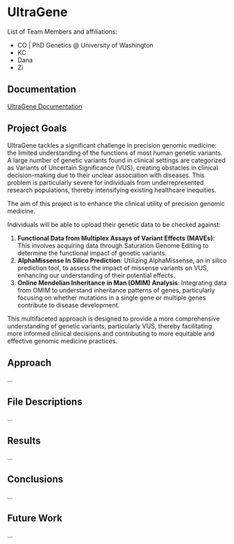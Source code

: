 # UltraGene

List of Team Members and affiliations:
- CO | PhD Genetics @ University of Washington 
- KC 
- Dana
- Zi

## Documentation 

[UltraGene Documentation](https://github.com/UltraGene/ultragene.github.io)

## Project Goals 

UltraGene tackles a significant challenge in precision genomic medicine: the limited understanding of the functions of most human genetic variants. A large number of genetic variants found in clinical settings are categorized as Variants of Uncertain Significance (VUS), creating obstacles in clinical decision-making due to their unclear association with diseases. This problem is particularly severe for individuals from underrepresented research populations, thereby intensifying existing healthcare inequities.

The aim of this project is to enhance the clinical utility of precision genomic medicine.

Individuals will be able to upload their genetic data to be checked against:

1. **Functional Data from Multiplex Assays of Variant Effects (MAVEs)**: This involves acquiring data through Saturation Genome Editing to determine the functional impact of genetic variants.
2. **AlphaMissense In Silico Prediction**: Utilizing AlphaMissense, an in silico prediction tool, to assess the impact of missense variants on VUS, enhancing our understanding of their potential effects.
3. **Online Mendelian Inheritance in Man (OMIM) Analysis**: Integrating data from OMIM to understand inheritance patterns of genes, particularly focusing on whether mutations in a single gene or multiple genes contribute to disease development.

This multifaceted approach is designed to provide a more comprehensive understanding of genetic variants, particularly VUS, thereby facilitating more informed clinical decisions and contributing to more equitable and effective genomic medicine practices.

## Approach 
...

## File Descriptions 
...

## Results 
...

## Conclusions 
...

## Future Work 

...
